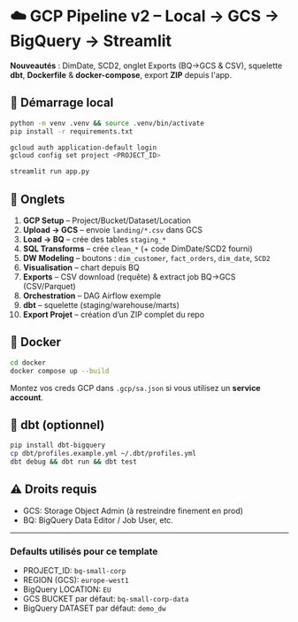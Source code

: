 # ☁️ GCP Pipeline v2 – Local → GCS → BigQuery → Streamlit

**Nouveautés** : DimDate, SCD2, onglet Exports (BQ→GCS & CSV), squelette **dbt**, **Dockerfile** & **docker-compose**, export **ZIP** depuis l'app.

## 🚀 Démarrage local
```bash
python -m venv .venv && source .venv/bin/activate
pip install -r requirements.txt

gcloud auth application-default login
gcloud config set project <PROJECT_ID>

streamlit run app.py
```

## 🧱 Onglets
1. **GCP Setup** – Project/Bucket/Dataset/Location
2. **Upload → GCS** – envoie `landing/*.csv` dans GCS
3. **Load → BQ** – crée des tables `staging_*`
4. **SQL Transforms** – crée `clean_*` (+ code DimDate/SCD2 fourni)
5. **DW Modeling** – boutons : `dim_customer`, `fact_orders`, `dim_date`, `SCD2`
6. **Visualisation** – chart depuis BQ
7. **Exports** – CSV download (requête) & extract job BQ→GCS (CSV/Parquet)
8. **Orchestration** – DAG Airflow exemple
9. **dbt** – squelette (staging/warehouse/marts)
10. **Export Projet** – création d’un ZIP complet du repo

## 🐳 Docker
```bash
cd docker
docker compose up --build
```
Montez vos creds GCP dans `.gcp/sa.json` si vous utilisez un **service account**.

## 🧪 dbt (optionnel)
```bash
pip install dbt-bigquery
cp dbt/profiles.example.yml ~/.dbt/profiles.yml
dbt debug && dbt run && dbt test
```

## ⚠️ Droits requis
- GCS: Storage Object Admin (à restreindre finement en prod)
- BQ: BigQuery Data Editor / Job User, etc.


---
### Defaults utilisés pour ce template
- PROJECT_ID: `bq-small-corp`
- REGION (GCS): `europe-west1`
- BigQuery LOCATION: `EU`
- GCS BUCKET par défaut: `bq-small-corp-data`
- BigQuery DATASET par défaut: `demo_dw`
